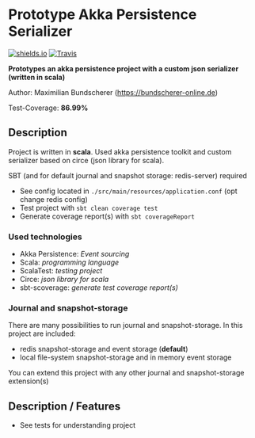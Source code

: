 # Prototype Akka Persistence Serializer

[![shields.io](http://img.shields.io/badge/license-Apache2-blue.svg)](http://www.apache.org/licenses/LICENSE-2.0.txt)
[![Travis](https://img.shields.io/travis/rust-lang/rust.svg)](#)

**Prototypes an akka persistence project with a custom json serializer (written in scala)**

Author: Maximilian Bundscherer (https://bundscherer-online.de)

Test-Coverage: **86.99%**

## Description

Project is written in **scala**. Used akka persistence toolkit and custom serializer based on circe (json library for scala).

SBT (and for default journal and snapshot storage: redis-server) required

- See config located in ``./src/main/resources/application.conf`` (opt change redis config)
- Test project with ``sbt clean coverage test``
- Generate coverage report(s) with ``sbt coverageReport``

### Used technologies

- Akka Persistence: *Event sourcing*
- Scala: *programming language*
- ScalaTest: *testing project*
- Circe: *json library for scala*
- sbt-scoverage: *generate test coverage report(s)*

### Journal and snapshot-storage

There are many possibilities to run journal and snapshot-storage. In this project are included:

- redis snapshot-storage and event storage (**default**)
- local file-system snapshot-storage and in memory event storage

You can extend this project with any other journal and snapshot-storage extension(s)

## Description / Features

- See tests for understanding project
